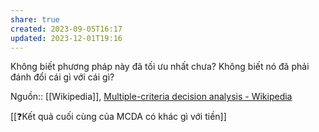 ```yaml
---
share: true
created: 2023-09-05T16:17
updated: 2023-12-01T19:16
---
```

Không biết phương pháp này đã tối ưu nhất chưa? Không biết nó đã phải đánh đổi cái gì với cái gì?

Nguồn:: [[Wikipedia]], [Multiple-criteria decision analysis - Wikipedia](https://en.wikipedia.org/wiki/Multiple-criteria_decision_analysis)

[[❓Kết quả cuối cùng của MCDA có khác gì với tiền]] 